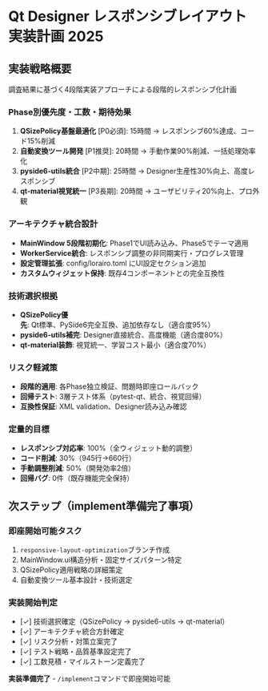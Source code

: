 # Qt Designer レスポンシブレイアウト実装計画 2025

## 実装戦略概要
調査結果に基づく4段階実装アプローチによる段階的レスポンシブ化計画

### Phase別優先度・工数・期待効果
1. **QSizePolicy基盤最適化** [P0必須]: 15時間 → レスポンシブ60%達成、コード15%削減
2. **自動変換ツール開発** [P1推奨]: 20時間 → 手動作業90%削減、一括処理効率化
3. **pyside6-utils統合** [P2中期]: 25時間 → Designer生産性30%向上、高度レスポンシブ
4. **qt-material視覚統一** [P3長期]: 20時間 → ユーザビリティ20%向上、プロ外観

### アーキテクチャ統合設計
- **MainWindow 5段階初期化**: Phase1でUI読み込み、Phase5でテーマ適用
- **WorkerService統合**: レスポンシブ調整の非同期実行・プログレス管理
- **設定管理拡張**: config/lorairo.toml にUI設定セクション追加
- **カスタムウィジェット保持**: 既存4コンポーネントとの完全互換性

### 技術選択根拠
- **QSizePolicy優先**: Qt標準、PySide6完全互換、追加依存なし（適合度95%）
- **pyside6-utils補完**: Designer直接統合、高度機能（適合度80%）  
- **qt-material装飾**: 視覚統一、学習コスト最小（適合度70%）

### リスク軽減策
- **段階的適用**: 各Phase独立検証、問題時即座ロールバック
- **回帰テスト**: 3層テスト体系（pytest-qt、統合、視覚回帰）
- **互換性保証**: XML validation、Designer読み込み確認

### 定量的目標
- **レスポンシブ対応率**: 100%（全ウィジェット動的調整）
- **コード削減**: 30%（945行→660行）
- **手動調整削減**: 50%（開発効率2倍）
- **回帰バグ**: 0件（既存機能完全保持）

## 次ステップ（implement準備完了事項）
### 即座開始可能タスク
1. `responsive-layout-optimization`ブランチ作成
2. MainWindow.ui構造分析・固定サイズパターン特定
3. QSizePolicy適用戦略の詳細策定
4. 自動変換ツール基本設計・技術選定

### 実装開始判定
- [✓] 技術選択確定（QSizePolicy → pyside6-utils → qt-material）
- [✓] アーキテクチャ統合方針確定
- [✓] リスク分析・対策立案完了
- [✓] テスト戦略・品質基準設定完了
- [✓] 工数見積・マイルストーン定義完了

**実装準備完了** - `/implement`コマンドで即座開始可能